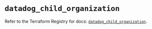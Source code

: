 # `datadog_child_organization`

Refer to the Terraform Registry for docs: [`datadog_child_organization`](https://registry.terraform.io/providers/datadog/datadog/3.38.0/docs/resources/child_organization).
